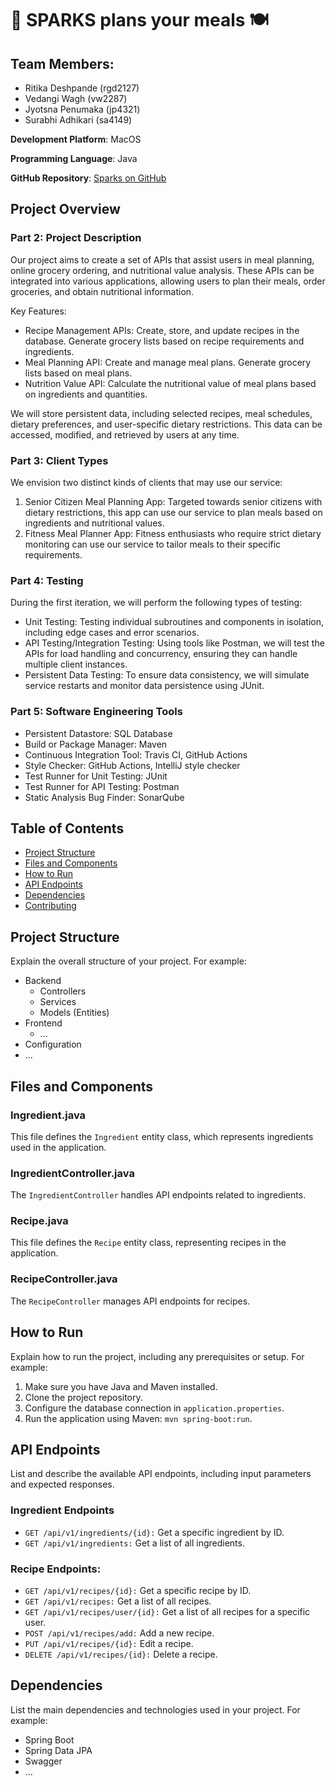 # 🥘 SPARKS plans your meals 🍽️ 

## Team Members:
- Ritika Deshpande (rgd2127)
- Vedangi Wagh (vw2287)
- Jyotsna Penumaka (jp4321)
- Surabhi Adhikari (sa4149)

**Development Platform**: MacOS

**Programming Language**: Java

**GitHub Repository**: [Sparks on GitHub](https://github.com/vedangiwagh/Sparks)

## Project Overview

### Part 2: Project Description

Our project aims to create a set of APIs that assist users in meal planning, online grocery ordering, and nutritional value analysis. These APIs can be integrated into various applications, allowing users to plan their meals, order groceries, and obtain nutritional information.

Key Features:
- Recipe Management APIs: Create, store, and update recipes in the database. Generate grocery lists based on recipe requirements and ingredients.
- Meal Planning API: Create and manage meal plans. Generate grocery lists based on meal plans.
- Nutrition Value API: Calculate the nutritional value of meal plans based on ingredients and quantities.

We will store persistent data, including selected recipes, meal schedules, dietary preferences, and user-specific dietary restrictions. This data can be accessed, modified, and retrieved by users at any time.

### Part 3: Client Types

We envision two distinct kinds of clients that may use our service:

1. Senior Citizen Meal Planning App: Targeted towards senior citizens with dietary restrictions, this app can use our service to plan meals based on ingredients and nutritional values.
2. Fitness Meal Planner App: Fitness enthusiasts who require strict dietary monitoring can use our service to tailor meals to their specific requirements.

### Part 4: Testing

During the first iteration, we will perform the following types of testing:

- Unit Testing: Testing individual subroutines and components in isolation, including edge cases and error scenarios.
- API Testing/Integration Testing: Using tools like Postman, we will test the APIs for load handling and concurrency, ensuring they can handle multiple client instances.
- Persistent Data Testing: To ensure data consistency, we will simulate service restarts and monitor data persistence using JUnit.

### Part 5: Software Engineering Tools

- Persistent Datastore: SQL Database
- Build or Package Manager: Maven
- Continuous Integration Tool: Travis CI, GitHub Actions
- Style Checker: GitHub Actions, IntelliJ style checker
- Test Runner for Unit Testing: JUnit
- Test Runner for API Testing: Postman
- Static Analysis Bug Finder: SonarQube


## Table of Contents

- [Project Structure](#project-structure)
- [Files and Components](#files-and-components)
- [How to Run](#how-to-run)
- [API Endpoints](#api-endpoints)
- [Dependencies](#dependencies)
- [Contributing](#contributing)

## Project Structure

Explain the overall structure of your project. For example:

- Backend
  - Controllers
  - Services
  - Models (Entities)
- Frontend
  - ...
- Configuration
- ...

## Files and Components

### Ingredient.java

This file defines the `Ingredient` entity class, which represents ingredients used in the application.

### IngredientController.java

The `IngredientController` handles API endpoints related to ingredients.

### Recipe.java

This file defines the `Recipe` entity class, representing recipes in the application.

### RecipeController.java

The `RecipeController` manages API endpoints for recipes.

## How to Run

Explain how to run the project, including any prerequisites or setup. For example:

1. Make sure you have Java and Maven installed.
2. Clone the project repository.
3. Configure the database connection in `application.properties`.
4. Run the application using Maven: `mvn spring-boot:run`.

## API Endpoints

List and describe the available API endpoints, including input parameters and expected responses.

### Ingredient Endpoints

- `GET /api/v1/ingredients/{id}:` Get a specific ingredient by ID.
- `GET /api/v1/ingredients:` Get a list of all ingredients.

### Recipe Endpoints:
- `GET /api/v1/recipes/{id}:` Get a specific recipe by ID.
- `GET /api/v1/recipes:` Get a list of all recipes.
- `GET /api/v1/recipes/user/{id}:` Get a list of all recipes for a specific user.
- `POST /api/v1/recipes/add:` Add a new recipe.
- `PUT /api/v1/recipes/{id}:` Edit a recipe.
- `DELETE /api/v1/recipes/{id}:` Delete a recipe.



## Dependencies

List the main dependencies and technologies used in your project. For example:

- Spring Boot
- Spring Data JPA
- Swagger
- ...
